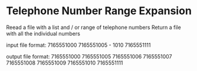 # Telephone Number Range Expansion

Reead a file with a list and / or range of telephone numbers
Return a file with all the individual numbers

input file format:
7165551000
7165551005 - 1010
7165551111

output file format:
7165551000
7165551005
7165551006
7165551007
7165551008
7165551009
7165551010
7165551111
